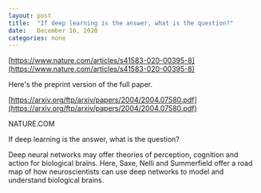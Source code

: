 ```yaml
---
layout: post
title:  "If deep learning is the answer, what is the question?"
date:   December 16, 2020
categories: none
---
```


[https://www.nature.com/articles/s41583-020-00395-8](https://www.nature.com/articles/s41583-020-00395-8)

Here's the preprint version of the full paper.

[https://arxiv.org/ftp/arxiv/papers/2004/2004.07580.pdf](https://arxiv.org/ftp/arxiv/papers/2004/2004.07580.pdf)






NATURE.COM




If deep learning is the answer, what is the question?

Deep neural networks may offer theories of perception, cognition and action for biological brains. Here, Saxe, Nelli and Summerfield offer a road map of how neuroscientists can use deep networks to model and understand biological brains.



 

